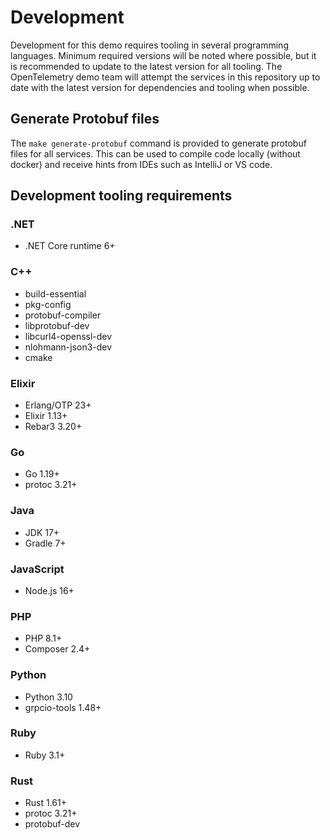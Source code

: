 # Development

Development for this demo requires tooling in several programming languages.
Minimum required versions will be noted where possible, but it is recommended
to update to the latest version for all tooling. The OpenTelemetry demo team
will attempt the services in this repository up to date with the latest version
for dependencies and tooling when possible.

## Generate Protobuf files

The `make generate-protobuf` command is provided to generate protobuf files for
all services. This can be used to compile code locally (without docker) and
receive hints from IDEs such as IntelliJ or VS code.

## Development tooling requirements

### .NET

- .NET Core runtime 6+

### C++

- build-essential
- pkg-config
- protobuf-compiler
- libprotobuf-dev
- libcurl4-openssl-dev
- nlohmann-json3-dev
- cmake

### Elixir

- Erlang/OTP 23+
- Elixir 1.13+
- Rebar3 3.20+

### Go

- Go 1.19+
- protoc 3.21+

### Java

- JDK 17+
- Gradle 7+

### JavaScript

- Node.js 16+

### PHP

- PHP 8.1+
- Composer 2.4+

### Python

- Python 3.10
- grpcio-tools 1.48+

### Ruby

- Ruby 3.1+

### Rust

- Rust 1.61+
- protoc 3.21+
- protobuf-dev
